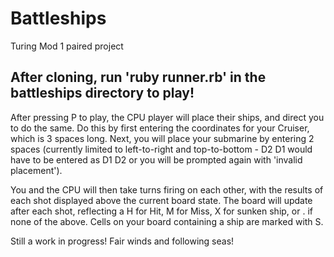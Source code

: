 # Battleships
Turing Mod 1 paired project
## After cloning, run 'ruby runner.rb' in the battleships directory to play!
After pressing P to play, the CPU player will place their ships, and direct you to do the same. 
Do this by first entering the coordinates for your Cruiser, which is 3 spaces long.
Next, you will place your submarine by entering 2 spaces (currently limited to left-to-right and top-to-bottom - D2 D1 would have to be entered as D1 D2 or
you will be prompted again with 'invalid placement').

You and the CPU will then take turns firing on each other, with the results of each shot displayed above the current board state. The board will update
after each shot, reflecting a H for Hit, M for Miss, X for sunken ship, or . if none of the above. Cells on your board containing a ship are marked with S.

Still a work in progress! Fair winds and following seas!
